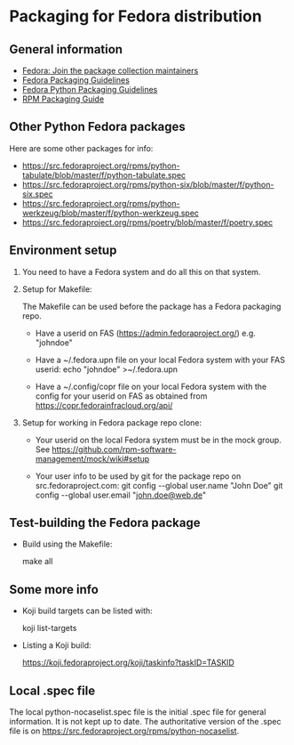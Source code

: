 # Packaging for Fedora distribution

## General information

* [Fedora: Join the package collection maintainers](https://fedoraproject.org/wiki/Join_the_package_collection_maintainers)
* [Fedora Packaging Guidelines](https://docs.fedoraproject.org/en-US/packaging-guidelines/)
* [Fedora Python Packaging Guidelines](https://docs.fedoraproject.org/en-US/packaging-guidelines/Python/)
* [RPM Packaging Guide](https://rpm-packaging-guide.github.io/)

## Other Python Fedora packages

Here are some other packages for info:

* https://src.fedoraproject.org/rpms/python-tabulate/blob/master/f/python-tabulate.spec
* https://src.fedoraproject.org/rpms/python-six/blob/master/f/python-six.spec
* https://src.fedoraproject.org/rpms/python-werkzeug/blob/master/f/python-werkzeug.spec
* https://src.fedoraproject.org/rpms/poetry/blob/master/f/poetry.spec

## Environment setup

1. You need to have a Fedora system and do all this on that system.

2. Setup for Makefile:

   The Makefile can be used before the package has a Fedora packaging repo.

   - Have a userid on FAS (https://admin.fedoraproject.org/)
     e.g. "johndoe"

   - Have a ~/.fedora.upn file on your local Fedora system with your FAS userid:
     echo "johndoe" >~/.fedora.upn

   - Have a ~/.config/copr file on your local Fedora system with the config for
     your userid on FAS as obtained from https://copr.fedorainfracloud.org/api/

3. Setup for working in Fedora package repo clone:

   - Your userid on the local Fedora system must be in the mock group.
     See https://github.com/rpm-software-management/mock/wiki#setup

   - Your user info to be used by git for the package repo on src.fedoraproject.com:
     git config --global user.name "John Doe"
     git config --global user.email "john.doe@web.de"

## Test-building the Fedora package

* Build using the Makefile:

  make all

## Some more info

* Koji build targets can be listed with:

  koji list-targets

* Listing a Koji build:

  https://koji.fedoraproject.org/koji/taskinfo?taskID=TASKID

## Local .spec file

The local python-nocaselist.spec file is the initial .spec file for general
information. It is not kept up to date. The authoritative version of the
.spec file is on https://src.fedoraproject.org/rpms/python-nocaselist.
